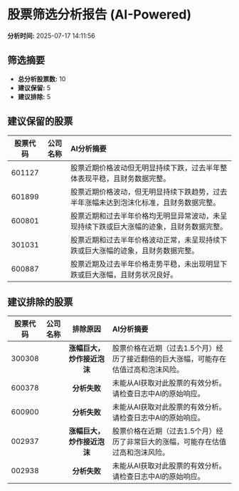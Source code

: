 # 股票筛选分析报告 (AI-Powered)

**分析时间:** 2025-07-17 14:11:56

## 筛选摘要

- **总分析股票数:** 10
- **建议保留:** 5
- **建议排除:** 5

## 建议保留的股票

| 股票代码 | 公司名称 | AI分析摘要 |
|:---:|:---:|:---|
| 601127 |  | 股票近期价格波动但无明显持续下跌，过去半年整体表现平稳，且财务数据完整。 |
| 601899 |  | 股票近期价格波动，但无明显持续下跌趋势，过去半年涨幅未达到泡沫化标准，且财务数据完整。 |
| 600801 |  | 股票近期和过去半年价格均无明显异常波动，未呈现持续下跌或巨大涨幅的迹象，且财务数据完整。 |
| 301031 |  | 股票近期和过去半年价格波动正常，未呈现持续下跌或巨大涨幅的迹象，且财务数据完整。 |
| 600887 |  | 股票近期及过去半年价格走势平稳，未出现明显下跌或巨大涨幅，且财务状况良好。 |

## 建议排除的股票

| 股票代码 | 公司名称 | 排除原因 | AI分析摘要 |
|:---:|:---:|:---:|:---|
| 300308 |  | **涨幅巨大，炒作接近泡沫** | 股票价格在近期（过去1.5个月）经历了接近翻倍的巨大涨幅，可能存在估值过高和泡沫风险。 |
| 600378 |  | **分析失败** | 未能从AI获取对此股票的有效分析。请检查日志中AI的原始响应。 |
| 600900 |  | **分析失败** | 未能从AI获取对此股票的有效分析。请检查日志中AI的原始响应。 |
| 002937 |  | **涨幅巨大，炒作接近泡沫** | 股票价格在近期（过去1.5个月）经历了非常巨大的涨幅，可能存在估值过高和泡沫风险。 |
| 002938 |  | **分析失败** | 未能从AI获取对此股票的有效分析。请检查日志中AI的原始响应。 |
